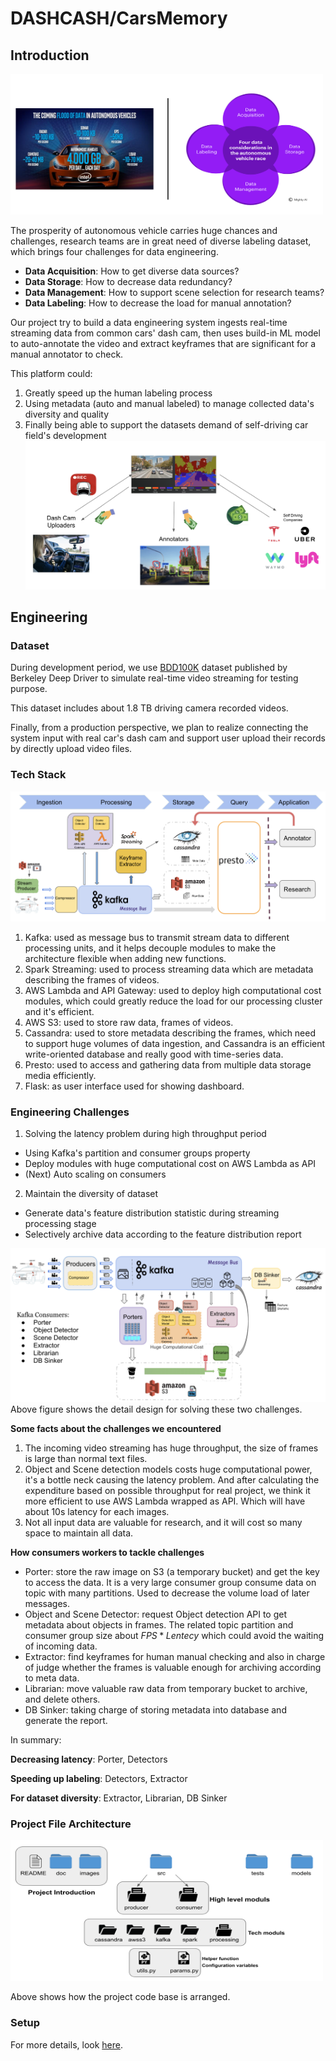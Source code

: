# DASHCASH/CarsMemory

## Introduction

<img src="./images/chances.png" height="225" width="500" />

The prosperity of autonomous vehicle carries huge chances and challenges, research teams are in great need of diverse labeling dataset, which brings four challenges for data engineering.

* **Data Acquisition**: How to get diverse data sources?
* **Data Storage**: How to decrease data redundancy?
* **Data Management**: How to support scene selection for research teams?
* **Data Labeling**: How to decrease the load for manual annotation?

Our project try to build a data engineering system ingests real-time streaming data from common cars' dash cam, then uses build-in ML model to auto-annotate the video and extract keyframes that are significant for a manual annotator to check.

This platform could:
1. Greatly speed up the human labeling process
2. Using metadata (auto and manual labeled) to manage collected data's diversity and quality
3. Finally being able to support the datasets demand of self-driving car field's development
![Ecosystem](./images/ecosystem.png)

## Engineering

### Dataset

During development period, we use [BDD100K](https://bdd-data.berkeley.edu/) dataset published by Berkeley Deep Driver to simulate real-time video streaming for testing purpose.

This dataset includes about 1.8 TB driving camera recorded videos.

Finally, from a production perspective, we plan to realize connecting the system input with real car's dash cam and support user upload their records by directly upload video files.

### Tech Stack

![Techstack](./images/techstack_v3.png)

1. Kafka: used as message bus to transmit stream data to different processing units, and it helps decouple modules to make the architecture flexible when adding new functions.
2. Spark Streaming: used to process streaming data which are metadata describing the frames of videos.
3. AWS Lambda and API Gateway: used to deploy high computational cost modules, which could greatly reduce the load for our processing cluster and it's efficient.
4. AWS S3: used to store raw data, frames of videos.
5. Cassandra: used to store metadata describing the frames, which need to support huge volumes of data ingestion, and Cassandra is an efficient write-oriented database and really good with time-series data.
6. Presto: used to access and gathering data from multiple data storage media efficiently.
7. Flask: as user interface used for showing dashboard.

### Engineering Challenges

1. Solving the latency problem during high throughput period
  * Using Kafka's partition and consumer groups property
  * Deploy modules with huge computational cost on AWS Lambda as API
  * (Next) Auto scaling on consumers

2.  Maintain the diversity of dataset
  * Generate data's feature distribution statistic during streaming processing stage
  * Selectively archive data according to the feature distribution report

![Challenges Tackling](./images/challenge.png)
Above figure shows the detail design for solving these two challenges.

**Some facts about the challenges we encountered**
1. The incoming video streaming has huge throughput, the size of frames is large than normal text files.
2. Object and Scene detection models costs huge computational power, it's a bottle neck causing the latency problem. And after calculating the expenditure based on possible throughput for real project, we think it more efficient to use AWS Lambda wrapped as API. Which will have about 10s latency for each images.
3. Not all input data are valuable for research, and it will cost so many space to maintain all data.

**How consumers workers to tackle challenges**

* Porter: store the raw image on S3 (a temporary bucket) and get the key to access the data. It is a very large consumer group consume data on topic with many partitions. Used to decrease the volume load of later messages.
* Object and Scene Detector: request Object detection API to get metadata about objects in frames. The related topic partition and consumer group size about $FPS * Lentecy$ which could avoid the waiting of incoming data.
* Extractor: find keyframes for human manual checking and also in charge of judge whether the frames is valuable enough for archiving according to meta data.
* Librarian: move valuable raw data from temporary bucket to archive, and delete others.
* DB Sinker: taking charge of storing metadata into database and generate the report.

In summary:

**Decreasing latency**: Porter, Detectors

**Speeding up labeling**: Detectors, Extractor

**For dataset diversity**: Extractor, Librarian, DB Sinker

### Project File Architecture

<img src="./images/architecture.png" height="225" width="500" />

Above shows how the project code base is arranged.

### Setup

For more details, look [here](./docs/setup.md).
